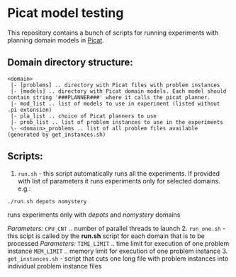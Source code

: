 # Picat model testing
This repository contains a bunch of scripts for running experiments with planning domain models in [Picat](http://www.picat-lang.org/).

## Domain directory structure:

```
<domain>
 |- [problems] .. directory with Picat files with problem instances
 |- [models] .. directory with Picat domain models. Each model should contain string '###PLANNER###' where it calls the picat planner.
 |- mod_list .. list of models to use in experiment (listed without .pi extension)
 |- pla_list .. choice of Picat planners to use
 |- prob_list .. list of problem instances to use in the experiments
 \- <domain>_problems .. list of all problem files available (generated by get_instances.sh)
```
## Scripts:

1. `run.sh` - this script automatically runs all the experiments. If provided with list of parameters it runs experiments only for selected domains.
  e.g.:
  ```
  ./run.sh depots nomystery
  ``` 
  runs experiments only with *depots* and *nomystery* domains 
  
  *Parameters:*
  `CPU_CNT` .. number of parallel threads to launch
2. `run_one.sh` - this scipt is called by the **run.sh** script for each domain that is to be processed
  *Parameters:*
  `TIME_LIMIT` .. time limit for execution of one problem instance
  `MEM_LIMIT` .. memory limit for execution of one problem instance
3. `get_instances.sh` - script that cuts one long file with problem instances into individual problem instance files

